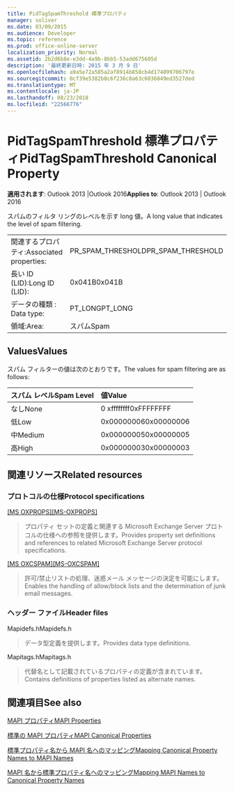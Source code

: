 ```yaml
---
title: PidTagSpamThreshold 標準プロパティ
manager: soliver
ms.date: 03/09/2015
ms.audience: Developer
ms.topic: reference
ms.prod: office-online-server
localization_priority: Normal
ms.assetid: 2b2d6b8e-e3dd-4a9b-8bb5-53add675605d
description: '最終更新日時: 2015 年 3 月 9 日'
ms.openlocfilehash: a9a5e72a585a2af8914b858cb4d174899706797e
ms.sourcegitcommit: 0cf39e5382b8c6f236c8a63c6036849ed3527ded
ms.translationtype: MT
ms.contentlocale: ja-JP
ms.lasthandoff: 08/23/2018
ms.locfileid: "22566776"
---
```

# <a name="pidtagspamthreshold-canonical-property"></a><span data-ttu-id="6799e-103">PidTagSpamThreshold 標準プロパティ</span><span class="sxs-lookup"><span data-stu-id="6799e-103">PidTagSpamThreshold Canonical Property</span></span>

  
  
<span data-ttu-id="6799e-104">**適用されます**: Outlook 2013 |Outlook 2016</span><span class="sxs-lookup"><span data-stu-id="6799e-104">**Applies to**: Outlook 2013 | Outlook 2016</span></span> 
  
<span data-ttu-id="6799e-105">スパムのフィルタ リングのレベルを示す long 値。</span><span class="sxs-lookup"><span data-stu-id="6799e-105">A long value that indicates the level of spam filtering.</span></span>
  
|||
|:-----|:-----|
|<span data-ttu-id="6799e-106">関連するプロパティ:</span><span class="sxs-lookup"><span data-stu-id="6799e-106">Associated properties:</span></span>  <br/> |<span data-ttu-id="6799e-107">PR_SPAM_THRESHOLD</span><span class="sxs-lookup"><span data-stu-id="6799e-107">PR_SPAM_THRESHOLD</span></span>  <br/> |
|<span data-ttu-id="6799e-108">長い ID (LID):</span><span class="sxs-lookup"><span data-stu-id="6799e-108">Long ID (LID):</span></span>  <br/> | <span data-ttu-id="6799e-109">0x041B</span><span class="sxs-lookup"><span data-stu-id="6799e-109">0x041B</span></span>  <br/> |
|<span data-ttu-id="6799e-110">データの種類 : </span><span class="sxs-lookup"><span data-stu-id="6799e-110">Data type:</span></span>  <br/> |<span data-ttu-id="6799e-111">PT_LONG</span><span class="sxs-lookup"><span data-stu-id="6799e-111">PT_LONG</span></span>  <br/> |
|<span data-ttu-id="6799e-112">領域:</span><span class="sxs-lookup"><span data-stu-id="6799e-112">Area:</span></span>  <br/> |<span data-ttu-id="6799e-113">スパム</span><span class="sxs-lookup"><span data-stu-id="6799e-113">Spam</span></span>  <br/> |
   
## <a name="values"></a><span data-ttu-id="6799e-114">Values</span><span class="sxs-lookup"><span data-stu-id="6799e-114">Values</span></span>

<span data-ttu-id="6799e-115">スパム フィルターの値は次のとおりです。</span><span class="sxs-lookup"><span data-stu-id="6799e-115">The values for spam filtering are as follows:</span></span>
  
|<span data-ttu-id="6799e-116">**スパム レベル**</span><span class="sxs-lookup"><span data-stu-id="6799e-116">**Spam Level**</span></span>|<span data-ttu-id="6799e-117">**値**</span><span class="sxs-lookup"><span data-stu-id="6799e-117">**Value**</span></span>|
|:-----|:-----|
|<span data-ttu-id="6799e-118">なし</span><span class="sxs-lookup"><span data-stu-id="6799e-118">None</span></span>  <br/> |<span data-ttu-id="6799e-119">0 xffffffff</span><span class="sxs-lookup"><span data-stu-id="6799e-119">0xFFFFFFFF</span></span>  <br/> |
|<span data-ttu-id="6799e-120">低</span><span class="sxs-lookup"><span data-stu-id="6799e-120">Low</span></span>  <br/> |<span data-ttu-id="6799e-121">0x00000006</span><span class="sxs-lookup"><span data-stu-id="6799e-121">0x00000006</span></span>  <br/> |
|<span data-ttu-id="6799e-122">中</span><span class="sxs-lookup"><span data-stu-id="6799e-122">Medium</span></span>  <br/> |<span data-ttu-id="6799e-123">0x00000005</span><span class="sxs-lookup"><span data-stu-id="6799e-123">0x00000005</span></span>  <br/> |
|<span data-ttu-id="6799e-124">高</span><span class="sxs-lookup"><span data-stu-id="6799e-124">High</span></span>  <br/> |<span data-ttu-id="6799e-125">0x00000003</span><span class="sxs-lookup"><span data-stu-id="6799e-125">0x00000003</span></span>  <br/> |
   
## <a name="related-resources"></a><span data-ttu-id="6799e-126">関連リソース</span><span class="sxs-lookup"><span data-stu-id="6799e-126">Related resources</span></span>

### <a name="protocol-specifications"></a><span data-ttu-id="6799e-127">プロトコルの仕様</span><span class="sxs-lookup"><span data-stu-id="6799e-127">Protocol specifications</span></span>

<span data-ttu-id="6799e-128">[[MS OXPROPS]](http://msdn.microsoft.com/library/f6ab1613-aefe-447d-a49c-18217230b148%28Office.15%29.aspx)</span><span class="sxs-lookup"><span data-stu-id="6799e-128">[[MS-OXPROPS]](http://msdn.microsoft.com/library/f6ab1613-aefe-447d-a49c-18217230b148%28Office.15%29.aspx)</span></span>
  
> <span data-ttu-id="6799e-129">プロパティ セットの定義と関連する Microsoft Exchange Server プロトコルの仕様への参照を提供します。</span><span class="sxs-lookup"><span data-stu-id="6799e-129">Provides property set definitions and references to related Microsoft Exchange Server protocol specifications.</span></span>
    
<span data-ttu-id="6799e-130">[[MS OXCSPAM]](http://msdn.microsoft.com/library/522f8587-4aed-4cd6-831b-40bd87862189%28Office.15%29.aspx)</span><span class="sxs-lookup"><span data-stu-id="6799e-130">[[MS-OXCSPAM]](http://msdn.microsoft.com/library/522f8587-4aed-4cd6-831b-40bd87862189%28Office.15%29.aspx)</span></span>
  
> <span data-ttu-id="6799e-131">許可/禁止リストの処理、迷惑メール メッセージの決定を可能にします。</span><span class="sxs-lookup"><span data-stu-id="6799e-131">Enables the handling of allow/block lists and the determination of junk email messages.</span></span>
    
### <a name="header-files"></a><span data-ttu-id="6799e-132">ヘッダー ファイル</span><span class="sxs-lookup"><span data-stu-id="6799e-132">Header files</span></span>

<span data-ttu-id="6799e-133">Mapidefs.h</span><span class="sxs-lookup"><span data-stu-id="6799e-133">Mapidefs.h</span></span>
  
> <span data-ttu-id="6799e-134">データ型定義を提供します。</span><span class="sxs-lookup"><span data-stu-id="6799e-134">Provides data type definitions.</span></span>
    
<span data-ttu-id="6799e-135">Mapitags.h</span><span class="sxs-lookup"><span data-stu-id="6799e-135">Mapitags.h</span></span>
  
> <span data-ttu-id="6799e-136">代替名として記載されているプロパティの定義が含まれています。</span><span class="sxs-lookup"><span data-stu-id="6799e-136">Contains definitions of properties listed as alternate names.</span></span>
    
## <a name="see-also"></a><span data-ttu-id="6799e-137">関連項目</span><span class="sxs-lookup"><span data-stu-id="6799e-137">See also</span></span>



[<span data-ttu-id="6799e-138">MAPI プロパティ</span><span class="sxs-lookup"><span data-stu-id="6799e-138">MAPI Properties</span></span>](mapi-properties.md)
  
[<span data-ttu-id="6799e-139">標準の MAPI プロパティ</span><span class="sxs-lookup"><span data-stu-id="6799e-139">MAPI Canonical Properties</span></span>](mapi-canonical-properties.md)
  
[<span data-ttu-id="6799e-140">標準プロパティ名から MAPI 名へのマッピング</span><span class="sxs-lookup"><span data-stu-id="6799e-140">Mapping Canonical Property Names to MAPI Names</span></span>](mapping-canonical-property-names-to-mapi-names.md)
  
[<span data-ttu-id="6799e-141">MAPI 名から標準プロパティ名へのマッピング</span><span class="sxs-lookup"><span data-stu-id="6799e-141">Mapping MAPI Names to Canonical Property Names</span></span>](mapping-mapi-names-to-canonical-property-names.md)

